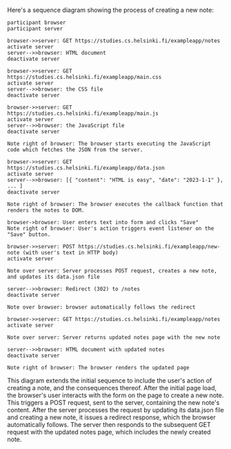 Here's a sequence diagram showing the process of creating a new note:

    participant browser
    participant server

    browser->>server: GET https://studies.cs.helsinki.fi/exampleapp/notes
    activate server
    server-->>browser: HTML document
    deactivate server

    browser->>server: GET https://studies.cs.helsinki.fi/exampleapp/main.css
    activate server
    server-->>browser: the CSS file
    deactivate server

    browser->>server: GET https://studies.cs.helsinki.fi/exampleapp/main.js
    activate server
    server-->>browser: the JavaScript file
    deactivate server

    Note right of browser: The browser starts executing the JavaScript code which fetches the JSON from the server.

    browser->>server: GET https://studies.cs.helsinki.fi/exampleapp/data.json
    activate server
    server-->>browser: [{ "content": "HTML is easy", "date": "2023-1-1" }, ... ]
    deactivate server

    Note right of browser: The browser executes the callback function that renders the notes to DOM.

    browser->browser: User enters text into form and clicks "Save"
    Note right of browser: User's action triggers event listener on the "Save" button.

    browser->>server: POST https://studies.cs.helsinki.fi/exampleapp/new-note (with user's text in HTTP body)
    activate server

    Note over server: Server processes POST request, creates a new note, and updates its data.json file

    server-->>browser: Redirect (302) to /notes
    deactivate server

    Note over browser: browser automatically follows the redirect

    browser->>server: GET https://studies.cs.helsinki.fi/exampleapp/notes
    activate server

    Note over server: Server returns updated notes page with the new note

    server-->>browser: HTML document with updated notes
    deactivate server

    Note right of browser: The browser renders the updated page


This diagram extends the initial sequence to include the user's action of creating a note, and the consequences thereof. After the initial page load, the browser's user interacts with the form on the page to create a new note. This triggers a POST request, sent to the server, containing the new note's content. After the server processes the request by updating its data.json file and creating a new note, it issues a redirect response, which the browser automatically follows. The server then responds to the subsequent GET request with the updated notes page, which includes the newly created note.